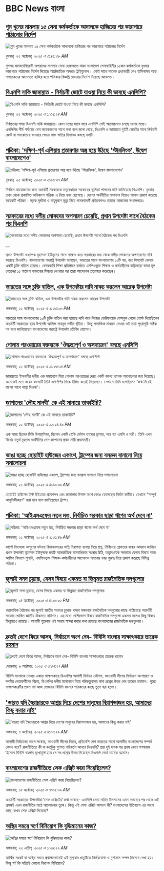# BBC News বাংলা## [গুম খুনের মামলায় ১৫ সেনা কর্মকর্তাকে আদালকে হাজিরের পর কারাগারে পাঠানোর নির্দেশ](https://www.bbc.com/bengali/articles/c33p7ryvvmyo?at_medium=RSS&at_campaign=rss?at_campaign=githubrss)![গুম খুনের মামলায় ১৫ সেনা কর্মকর্তাকে আদালকে হাজিরের পর কারাগারে পাঠানোর নির্দেশ](https://ichef.bbci.co.uk/ace/ws/240/cpsprodpb/04cd/live/e6e3b310-aef8-11f0-ba75-093eca1ac29b.jpg)_বুধবার, ২২ অক্টোবর, ২০২৫ এ ৩:৪২:৩৮ AM_গুমসহ মানবতাবিরোধী অপরাধের মামলায় সেনা হেফাজতে থাকা বাংলাদেশ সেনাবাহিনীর ১৫জন কর্মকর্তাকে বুধবার কারাগারে পাঠানোর নির্দেশ দিয়েছে আর্ন্তজাতিক অপরাধ ট্রাইব্যুনাল। একই সাথে সাবেক প্রধানমন্ত্রী শেখ হাসিনাসহ অন্য পলাতকদের আদালতে হাজির হতে পত্রিকায় বিজ্ঞপ্তি দেওয়ার নির্দেশ দিয়েছে আদালত।## [বিএনপি নাকি জামায়াত - নির্বাচনী জোটে যাওয়া নিয়ে কী ভাবছে এনসিপি?](https://www.bbc.com/bengali/articles/cpq12l15yy7o?at_medium=RSS&at_campaign=rss?at_campaign=githubrss)![বিএনপি নাকি জামায়াত - নির্বাচনী জোটে যাওয়া নিয়ে কী ভাবছে এনসিপি?](https://ichef.bbci.co.uk/ace/ws/240/cpsprodpb/801d/live/b18c2860-ae98-11f0-b2a1-6f537f66f9aa.jpg)_বুধবার, ২২ অক্টোবর, ২০২৫ এ ১:৩২:২৪ AM_নির্বাচনের সময় বিএনপি নাকি জামায়াত- কোন দলের সাথে যাবে এনসিপি সেই আলোচনাও চলছে দলের মধ্যে। এনসিপির শীর্ষ পর্যায়ের বেশ কয়েকজনের সাথে কথা বলে জানা গেছে, বিএনপি ও জামায়াত দুইটি জোটের সাথে নির্বাচনী জোট বা সমঝোতায় যাওয়ার ক্ষেত্রে লাভ ক্ষতির হিসাবও কষছে দলটি।## [পত্রিকা: 'দক্ষিণ-পূর্ব এশিয়ায় প্রতারণার অস্ত্র হয়ে উঠছে 'স্টারলিংক', উদ্বেগ বাংলাদেশেও'](https://www.bbc.com/bengali/articles/cgql941g25eo?at_medium=RSS&at_campaign=rss?at_campaign=githubrss)![পত্রিকা: 'দক্ষিণ-পূর্ব এশিয়ায় প্রতারণার অস্ত্র হয়ে উঠছে 'স্টারলিংক', উদ্বেগ বাংলাদেশেও'](https://ichef.bbci.co.uk/ace/ws/240/cpsprodpb/f4c9/live/0ec9e210-aee9-11f0-ba75-093eca1ac29b.jpg)_বুধবার, ২২ অক্টোবর, ২০২৫ এ ২:৫৬:৩৭ AM_নির্বাচন আয়োজনের জন্য অন্তর্বর্তী সরকারকে তত্ত্বাবধায়ক সরকারের ভূমিকা পালনের দাবি জানিয়েছে বিএনপি। বুধবার ঢাকা থেকে প্রকাশিত অধিকাংশ পত্রিকা এ নিয়ে খবর ছেপেছে। দেশের অর্থনীতির মন্দাভাব নিয়েও সংবাদ প্রকাশ করেছে কয়েকটি পত্রিকা। সড়ক দুর্ঘটনা ও বায়ুদূষণে মৃত্যু নিয়ে গবেষণাধর্মী প্রতিবেদনও রয়েছে আজকের সংবাদপত্রে।## [সরকারের মধ্যে দলীয় লোকদের অপসারণ চেয়েছি, প্রধান উপদেষ্টা সাথে বৈঠকের পর বিএনপি](https://www.bbc.co.uk/bengali/live/c3ep1eg5nv3t?at_medium=RSS&at_campaign=rss?at_campaign=githubrss)![সরকারের মধ্যে দলীয় লোকদের অপসারণ চেয়েছি, প্রধান উপদেষ্টা সাথে বৈঠকের পর বিএনপি](https://ichef.bbci.co.uk/ace/standard/240/cpsprodpb/0b49/live/257b9410-ae83-11f0-aa13-0b0479f6f42a.jpg)__প্রধান উপদেষ্টা অধ্যাপক মুহাম্মদ ইউনূসের সাথে সাক্ষাৎ করে সরকারের মধ্য থেকে দলীয় লোকদের অপসারণের দাবি করেছে বিএনপি। বাংলাদেশের পররাষ্ট্র উপদেষ্টা বলেছেন, ভারতের সাথে বাংলাদেশের ১০টি নয়, বরং টাগবোট কেনার একটি চুক্তি বাতিল হয়েছে। বেসরকারি শিক্ষা প্রতিষ্ঠানে কর্মরত এমপিওভুক্ত শিক্ষক ও কর্মচারীদের বাড়িভাড়া ভাতা মূল বেতনের ১৫ শতাংশ বাড়ানোর সিদ্ধান্ত নেওয়ার পর তারা আন্দোলন প্রত্যাহার করেছেন।## [ভারতের সঙ্গে চুক্তি বাতিল, এক উপদেষ্টার দাবি নাকচ করলেন আরেক উপদেষ্টা](https://www.bbc.com/bengali/articles/c04gzpkwel9o?at_medium=RSS&at_campaign=rss?at_campaign=githubrss)![ভারতের সঙ্গে চুক্তি বাতিল, এক উপদেষ্টার দাবি নাকচ করলেন আরেক উপদেষ্টা](https://ichef.bbci.co.uk/ace/ws/240/cpsprodpb/05f0/live/8098cd70-ae80-11f0-aa13-0b0479f6f42a.jpg)_মঙ্গলবার, ২১ অক্টোবর, ২০২৫ এ ২:৩৩:০৮ PM_ভারতের সঙ্গে বাংলাদেশের ১০টি চুক্তি বাতিল করা হয়েছে দাবি করে নিজের ভেরিফায়েড ফেসবুক পেজে পোস্ট দিয়েছিলেন অন্তর্বর্তী সরকারের ছাত্র উপদেষ্টা আসিফ মাহমুদ সজীব ভূঁইয়া। কিন্তু সামাজিক মাধ্যমে দেওয়া ওই তথ্য পুরোপুরি সঠিক নয় বলে জানিয়েছেন বাংলাদেশের পররাষ্ট্র উপদেষ্টা তৌহিদ হোসেন।## [গোলাম পরওয়ারের বক্তব্যকে 'ঔদ্ধত্যপূর্ণ ও অসদাচরণ' বলছে এনসিপি](https://www.bbc.com/bengali/articles/ckgzynev3nzo?at_medium=RSS&at_campaign=rss?at_campaign=githubrss)![গোলাম পরওয়ারের বক্তব্যকে 'ঔদ্ধত্যপূর্ণ ও অসদাচরণ' বলছে এনসিপি](https://ichef.bbci.co.uk/ace/ws/240/cpsprodpb/8523/live/974ef630-ae70-11f0-aa13-0b0479f6f42a.jpg)_মঙ্গলবার, ২১ অক্টোবর, ২০২৫ এ ১১:৫৫:১৪ AM_জামায়াতে ইসলামীর দলীয় এক সমাবেশে মিয়া গোলাম পরওয়ারের দেয়া একটি বক্তব্য ব্যাপক আলোচনার জন্ম দিয়েছে। অনেকেই মনে করেন বক্তব্যটি তিনি এনসিপির দিকে ইঙ্গিত করেই দিয়েছেন। সেখানে তিনি বলেছিলেন 'জন্ম নিয়েই বাপের সাথে পাল্লা দিওনা'।## [জাপানের 'লৌহ মানবী' কে এই সানায়ে তাকাইচি?](https://www.bbc.com/bengali/articles/cly1628jm93o?at_medium=RSS&at_campaign=rss?at_campaign=githubrss)![জাপানের 'লৌহ মানবী' কে এই সানায়ে তাকাইচি?](https://ichef.bbci.co.uk/ace/ws/240/cpsprodpb/a41c/live/c5f7eac0-ae6e-11f0-b2a1-6f537f66f9aa.jpg)_মঙ্গলবার, ২১ অক্টোবর, ২০২৫ এ ১২:২৪:৪৯ PM_এক সময় ছিলেন টিভি উপস্থাপিকা, ছিলেন একটি হেভি মেটাল ব্যান্ডের ড্রামার, পরে হন এমপি ও মন্ত্রী। তিনি এখন বিশ্বের চতুর্থ বৃহত্তম অর্থনীতির দেশ জাপানের প্রথম নারী প্রধানমন্ত্রী।## [ভাঙা হচ্ছে হোয়াইট হাউজের একাংশ, ট্রাম্পের জন্য বলরুম বানানো নিয়ে সমালোচনা](https://www.bbc.com/bengali/articles/cqjwvk85jqxo?at_medium=RSS&at_campaign=rss?at_campaign=githubrss)![ভাঙা হচ্ছে হোয়াইট হাউজের একাংশ, ট্রাম্পের জন্য বলরুম বানানো নিয়ে সমালোচনা](https://ichef.bbci.co.uk/ace/ws/240/cpsprodpb/3127/live/92f9cc80-ae26-11f0-aa13-0b0479f6f42a.jpg)_মঙ্গলবার, ২১ অক্টোবর, ২০২৫ এ ৪:৪০:৩৯ AM_হোয়াইট হাউসের ইস্ট উইংয়ের প্রবেশপথ এবং জানালার বিশাল অংশ ভেঙে ফেলেছেন নির্মাণ কর্মীরা। যেখানে "সম্পূর্ণ আধুনিকীকরণ" করা হবে বলে জানিয়েছেন ট্রাম্প।## [পত্রিকা: 'আইএমএফের নতুন মত, নির্বাচিত সরকার ছাড়া ঋণের অর্থ দেবে না'](https://www.bbc.com/bengali/articles/cvg49y5z0gyo?at_medium=RSS&at_campaign=rss?at_campaign=githubrss)![পত্রিকা: 'আইএমএফের নতুন মত, নির্বাচিত সরকার ছাড়া ঋণের অর্থ দেবে না'](https://ichef.bbci.co.uk/ace/ws/240/cpsprodpb/b702/live/00a33630-ae23-11f0-b2a1-6f537f66f9aa.jpg)_মঙ্গলবার, ২১ অক্টোবর, ২০২৫ এ ২:৩১:৪৬ AM_কার্গো ভিলেজে আগুনের ঘটনায় বিমানবন্দরের অগ্নি নিরাপত্তা ব্যবস্থা নিয়ে প্রশ্ন, নির্বিচারে গ্রেফতার বন্ধের আহ্বান জানিয়ে প্রধান উপদেষ্টা মুহাম্মদ ইউনূসকে ছয়টি আন্তর্জাতিক মানবাধিকার সংস্থার চিঠি, তত্ত্বাবধায়ক সরকারে ফেরার বিষয়ে আজ আপিল বিভাগে শুনানি, এমপিওভুক্ত শিক্ষক-কর্মচারীদের আন্দোলন সংক্রান্ত খবর গুরুত্ব দিয়ে প্রকাশ করেছে বিভিন্ন পত্রিকা।## [জুলাই সনদ চূড়ান্ত, যেসব বিষয়ে একমত বা ভিন্নমত রাজনৈতিক দলগুলোর](https://www.bbc.com/bengali/articles/c797nzlnel8o?at_medium=RSS&at_campaign=rss?at_campaign=githubrss)![জুলাই সনদ চূড়ান্ত, যেসব বিষয়ে একমত বা ভিন্নমত রাজনৈতিক দলগুলোর](https://ichef.bbci.co.uk/ace/ws/240/cpsprodpb/768b/live/7e156a40-a917-11f0-92db-77261a15b9d2.jpg)_মঙ্গলবার, ১৪ অক্টোবর, ২০২৫ এ ৪:২৮:০২ PM_ধারাবাহিক বৈঠকের পর জুলাই জাতীয় সনদের চূড়ান্ত খসড়া মঙ্গলবার রাজনৈতিক দলগুলোর কাছে পাঠিয়েছে অন্তর্বর্তী সরকার ঘোষিত জাতীয় ঐকমত্য কমিশন। এর মধ্যে বেশিরভাগ বিষয়ে রাজনৈতিক দলগুলো একমত হলেও কিছু বিষয়ে ভিন্নমতও রয়েছে। আগামী শুক্রবার ওই সনদে স্বাক্ষর করার কথা রয়েছে বাংলাদেশের রাজনৈতিক দলগুলোর।## [দ্রুতই দেশে ফিরে আসব, নির্বাচনে অংশ নেব- বিবিসি বাংলায় সাক্ষাৎকারে তারেক রহমান](https://www.bbc.com/bengali/articles/cx2nv1jdk35o?at_medium=RSS&at_campaign=rss?at_campaign=githubrss)![দ্রুতই দেশে ফিরে আসব, নির্বাচনে অংশ নেব- বিবিসি বাংলায় সাক্ষাৎকারে তারেক রহমান](https://ichef.bbci.co.uk/ace/ws/240/cpsprodpb/546c/live/8ca02b60-a217-11f0-80f5-61832317d528.png)_সোমবার, ৬ অক্টোবর, ২০২৫ এ ৩:৫৭:২৭ AM_বিবিসি বাংলাকে দেওয়া একান্ত সাক্ষাৎকারে বিএনপির আগামী নির্বাচন কৌশল, আওয়ামী লীগের নির্বাচনে অংশগ্রহণ ও দলটির নেতাকর্মীদের বিচার, বিএনপির দলীয় মনোনয়ন নিয়ে পরিকল্পনাসহ নানা প্রশ্নের উত্তর দেন তারেক রহমান। পুরো সাক্ষাৎকারটির প্রথম পর্ব আজ সোমবার বিবিসি বাংলার পাঠকদের কাছে তুলে ধরা হলো।## ['ভারত যদি স্বৈরাচারকে আশ্রয় দিয়ে দেশের মানুষের বিরাগভাজন হয়,  আমাদের কিছু করার নাই'](https://www.bbc.com/bengali/articles/cvgq7ykkrg2o?at_medium=RSS&at_campaign=rss?at_campaign=githubrss)!['ভারত যদি স্বৈরাচারকে আশ্রয় দিয়ে দেশের মানুষের বিরাগভাজন হয়,  আমাদের কিছু করার নাই'](https://ichef.bbci.co.uk/ace/ws/240/cpsprodpb/182b/live/06be7120-a1fc-11f0-947b-6b8b23372a50.png)_মঙ্গলবার, ৭ অক্টোবর, ২০২৫ এ ৪:০০:২৯ AM_আগামী নির্বাচনের আগে সংস্কার, আওয়ামী লীগের বিচার, প্রতিবেশি দেশ ভারতের সাথে আগামীর বাংলাদেশের সম্পর্ক কেমন হবে? রাজনীতিতে কী বা কতটুকু গুণগত পরিবর্তন আনবে বিএনপি?  প্রায় দুই দশক পর প্রথম কোন গণমাধ্যম হিসেবে বিবিসি বাংলার মুখোমুখি হয়ে সে সব প্রশ্নের উত্তর দিয়েছেন বিএনপি নেতা তারেক রহমান।## [বাংলাদেশের রাজনীতিতে সেফ এক্সিট কারা নিয়েছিলেন?](https://www.bbc.com/bengali/articles/c0kp4nl52zpo?at_medium=RSS&at_campaign=rss?at_campaign=githubrss)![বাংলাদেশের রাজনীতিতে সেফ এক্সিট কারা নিয়েছিলেন?](https://ichef.bbci.co.uk/ace/ws/240/cpsprodpb/14e3/live/2a5297e0-a83e-11f0-92db-77261a15b9d2.jpg)_মঙ্গলবার, ১৪ অক্টোবর, ২০২৫ এ ৭:৩২:০৬ AM_অন্তর্বর্তী সরকারের উপদেষ্টারা ‘সেফ এক্সিটের’ কথা ভাবছে- এনসিপি নেতা নাহিদ ইসলামের এমন বক্তব্যের পর থেকে এই প্রসঙ্গই এখন রাজনীতির মাঠে আলোচনার তুঙ্গে। কিন্তু এই সেফ এক্সিট আসলে কী? বাংলাদেশের ইতিহাসে এর আগে কারা, কখন সেফ এক্সিট নিয়েছে?## [অস্থির সময়ে স্বর্ণে বিনিয়োগ কি বুদ্ধিমানের কাজ?](https://www.bbc.com/bengali/articles/czjn44p23vvo?at_medium=RSS&at_campaign=rss?at_campaign=githubrss)![অস্থির সময়ে স্বর্ণে বিনিয়োগ কি বুদ্ধিমানের কাজ?](https://ichef.bbci.co.uk/ace/ws/240/cpsprodpb/9a35/live/dc381a70-16a3-11f0-8a1e-3ff815141b98.jpg)_মঙ্গলবার, ২২ এপ্রিল, ২০২৫ এ ১:২৯:২২ AM_আর্থিক সংকট বা অস্থির সময়ে প্রথাগতভাবেই এই মূল্যবান ধাতুটিকে নির্ভরযোগ্য ও দৃশ্যমান সম্পদ হিসেবে দেখা হয়। কিন্তু স্বর্ণ কি সত্যিই কোনো নিরাপদ বিনিয়োগ?